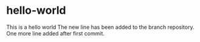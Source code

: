 # hello-world
This is a hello world
The new line has been added to the branch repository.
One more line added after first commit.
